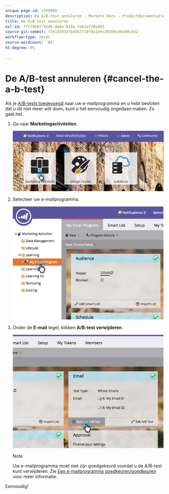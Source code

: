 ```yaml
---
unique-page-id: 2359600
description: De A/B-test annuleren - Marketo Docs - Productdocumentatie
title: De A/B-test annuleren
exl-id: 7fc79e67-01db-4b6e-818e-fe61e720ad92
source-git-commit: 72e1d29347bd5b77107da1e9c30169cb6490c432
workflow-type: tm+mt
source-wordcount: '85'
ht-degree: 0%

---
```


# De A/B-test annuleren {#cancel-the-a-b-test}

Als je  [A/B-tests toegevoegd](/help/marketo/product-docs/email-marketing/email-programs/email-program-actions/email-test-a-b-test/add-an-a-b-test.md) naar uw e-mailprogramma en u hebt besloten dat u dit niet meer wilt doen, kunt u het eenvoudig ongedaan maken. Zo gaat het.

1. Ga naar **Marketingactiviteiten**.

   ![](assets/login-marketing-activities-1.png)

1. Selecteer uw e-mailprogramma.

   ![](assets/selectemailprogram-1.jpg)

1. Onder de **E-mail** tegel, klikken **A/B-test verwijderen**.

   ![](assets/image2015-5-6-14-3a27-3a58.png)

   >[!NOTE]
   >
   >Uw e-mailprogramma moet niet zijn goedgekeurd voordat u de A/B-test kunt verwijderen. Zie [Een e-mailprogramma goedkeuren/goedkeuren](/help/marketo/product-docs/email-marketing/email-programs/email-program-actions/approve-unapprove-an-email-program.md) voor meer informatie.

Eenvoudig!

